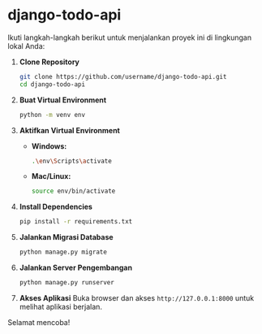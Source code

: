 # django-todo-api

Ikuti langkah-langkah berikut untuk menjalankan proyek ini di lingkungan lokal Anda:

1. **Clone Repository**

   ```bash
   git clone https://github.com/username/django-todo-api.git
   cd django-todo-api
   ```

2. **Buat Virtual Environment**

   ```bash
   python -m venv env
   ```

3. **Aktifkan Virtual Environment**

   - **Windows:**
     ```bash
     .\env\Scripts\activate
     ```
   - **Mac/Linux:**
     ```bash
     source env/bin/activate
     ```

4. **Install Dependencies**

   ```bash
   pip install -r requirements.txt
   ```

5. **Jalankan Migrasi Database**

   ```bash
   python manage.py migrate
   ```

6. **Jalankan Server Pengembangan**

   ```bash
   python manage.py runserver
   ```

7. **Akses Aplikasi**
   Buka browser dan akses `http://127.0.0.1:8000` untuk melihat aplikasi berjalan.

Selamat mencoba!
